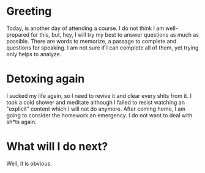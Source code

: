 # Greeting
Today, is another day of attending a course. I do not think I am well-prepared for this, but, hey, I will try my best to answer questions as much as possible. There are words to memorize, a passage to complete and questions for speaking. I am not sure if I can complete all of them, yet trying only helps to analyze. 
# Detoxing again
I sucked my life again, so I need to revive it and clear every shits from it. I took a cold shower and meditate although I failed to resist watching an "explicit" content which I will not do anymore. After coming home, I am going to consider the homework an emergency. I do not want to deal with sh\*ts again. 
# What will I do next?
Well, it is obvious. 